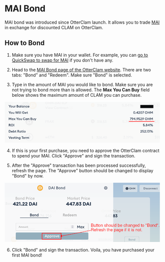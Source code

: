 # MAI Bond

MAI bond was introduced since OtterClam launch. It allows you to trade [MAI](https://www.coingecko.com/en/coins/dai) in exchange for discounted CLAM on OtterClam.

## How to Bond

1. Make sure you have MAI in your wallet. For example, you can [go to QuickSwap to swap for MAI](https://app.sushi.com/swap?inputCurrency=&outputCurrency=0x6b175474e89094c44da98b954eedeac495271d0f) if you don't have any.

2. Head to the [MAI Bond page of the OtterClam website](https://app.otterclam.finance/#/bonds/dai). There are two tabs: "Bond" and "Redeem". Make sure "Bond" is selected.

3. Type in the amount of MAI you would like to bond. Make sure you are not trying to bond more than is allowed. The **Max You Can Buy** field below shows the maximum amount of CLAM you can purchase.

![You can only purchase up to a certain amount of CLAM](../../.gitbook/assets/max_you_can_buy.png)

4. If this is your first purchase, you need to approve the OtterClam contract to spend your MAI. Click "Approve" and sign the transaction.

5. After the "Approve" transaction has been processed successfully, refresh the page. The "Approve" button should be changed to display "Bond" by now.

![Refresh the page after the token approval process](../../.gitbook/assets/bond_dai_refresh%20%281%29.png)

6. Click "Bond" and sign the transaction. Voila, you have purchased your first MAI bond!

